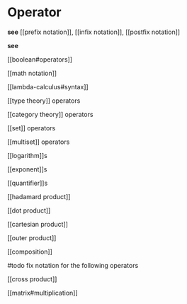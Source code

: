 # Operator

**see** [[prefix notation]], [[infix notation]], [[postfix notation]]

**see**

[[boolean#operators]]

[[math notation]]

[[lambda-calculus#syntax]]

[[type theory]] operators

[[category theory]] operators

[[set]] operators

[[multiset]] operators

[[logarithm]]s

[[exponent]]s

[[quantifier]]s

[[hadamard product]]

[[dot product]]

[[cartesian product]]

[[outer product]]

[[composition]]

#todo fix notation for the following operators

[[cross product]]

[[matrix#multiplication]]
